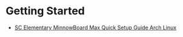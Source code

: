 Getting Started
==
- [SC Elementary MinnowBoard Max Quick Setup Guide Arch Linux](http://scelementary.com/2015/03/10/minnowboard-max-introduction.html)

